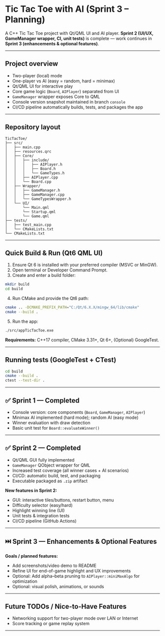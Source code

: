 # Tic Tac Toe with AI (Sprint 3 – Planning)

A C++ Tic Tac Toe project with Qt/QML UI and AI player.
**Sprint 2 (UI/UX, GameManager wrapper, CI, unit tests)** is complete — work continues in **Sprint 3 (enhancements & optional features)**.

---

## Project overview

- Two-player (local) mode
- One-player vs AI (easy = random, hard = minimax)
- Qt/QML UI for interactive play
- Core game logic (`Board`, `AIPlayer`) separated from UI
- `GameManager` wrapper exposes Core to QML
- Console version snapshot maintained in branch `console`
- CI/CD pipeline automatically builds, tests, and packages the app

---

## Repository layout

```
TicTacToe/
├── src/
│   ├── main.cpp
│   ├── resources.qrc
│   ├── Core/
│   │   ├── include/
│   │   │   ├── AIPlayer.h
│   │   │   ├── Board.h
│   │   │   └── GameTypes.h
│   │   ├── AIPlayer.cpp
│   │   └── Board.cpp
│   ├── Wrapper/
│   │   ├── GameManager.h
│   │   ├── GameManager.cpp
│   │   └── GameTypesWrapper.h
│   └── UI/
│       └── Main.qml
│       └── Startup.qml
│       └── Game.qml
├── tests/
│   ├── test_main.cpp
│   └── CMakeLists.txt
└── CMakeLists.txt
```

---

## Quick Build & Run (Qt6 QML UI)

1. Ensure Qt 6 is installed with your preferred compiler (MSVC or MinGW).
2. Open terminal or Developer Command Prompt.
3. Create and enter a build folder:

```bash
mkdir build
cd build
```

4. Run CMake and provide the Qt6 path:

```bash
cmake .. -DCMAKE_PREFIX_PATH="C:/Qt/6.X.X/mingw_64/lib/cmake"
cmake --build .
```

5. Run the app:

```bash
./src/appTicTacToe.exe
```

**Requirements:** C++17 compiler, CMake 3.31+, Qt 6+, (Optional) GoogleTest.

---

## Running tests (GoogleTest + CTest)

```bash
cd build
cmake --build .
ctest --test-dir .
```

---

## ✅ Sprint 1 — Completed

- Console version: core components (`Board`, `GameManager`, `AIPlayer`)
- Minimax AI implemented (hard mode); random AI (easy mode)
- Winner evaluation with draw detection
- Basic unit test for `Board::evaluateWinner()`

---

## ✅ Sprint 2 — Completed

- Qt/QML GUI fully implemented
- `GameManager` QObject wrapper for QML
- Increased test coverage (all winner cases + AI scenarios)
- CI/CD: automatic build, test, and packaging
- Executable packaged as `.zip` artifact

**New features in Sprint 2:**

- GUI: interactive tiles/buttons, restart button, menu
- Difficulty selector (easy/hard)
- Highlight winning line (UI)
- Unit tests & integration tests
- CI/CD pipeline (GitHub Actions)

---

## ⏭️ Sprint 3 — Enhancements & Optional Features

**Goals / planned features:**

- Add screenshots/video demo to README
- Refine UI for end-of-game highlight and UX improvements
- Optional: Add alpha–beta pruning to `AIPlayer::miniMaxAlgo` for optimization
- Optional: visual polish, animations, or sounds

---

## Future TODOs / Nice-to-Have Features

- Networking support for two-player mode over LAN or Internet
- Score tracking or game replay system

---
